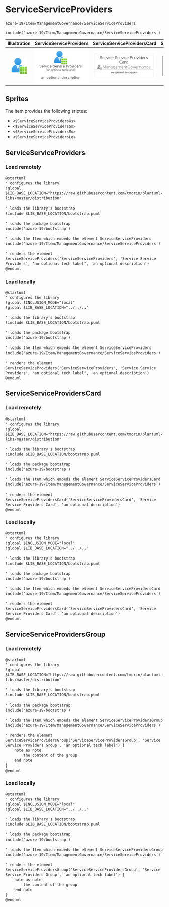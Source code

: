 # ServiceServiceProviders


```text
azure-19/Item/ManagementGovernance/ServiceServiceProviders
```

```text
include('azure-19/Item/ManagementGovernance/ServiceServiceProviders')
```



| Illustration | ServiceServiceProviders | ServiceServiceProvidersCard | ServiceServiceProvidersGroup |
| :---: | :---: | :---: | :---: |
| ![illustration for Illustration](../../../azure-19/Item/ManagementGovernance/ServiceServiceProviders.png) | ![illustration for ServiceServiceProviders](../../../azure-19/Item/ManagementGovernance/ServiceServiceProviders.Local.png) | ![illustration for ServiceServiceProvidersCard](../../../azure-19/Item/ManagementGovernance/ServiceServiceProvidersCard.Local.png) | ![illustration for ServiceServiceProvidersGroup](../../../azure-19/Item/ManagementGovernance/ServiceServiceProvidersGroup.Local.png) |



## Sprites
The item provides the following sriptes:

- `<$ServiceServiceProvidersXs>`
- `<$ServiceServiceProvidersSm>`
- `<$ServiceServiceProvidersMd>`
- `<$ServiceServiceProvidersLg>`





## ServiceServiceProviders

### Load remotely
```plantuml
@startuml
' configures the library
!global $LIB_BASE_LOCATION="https://raw.githubusercontent.com/tmorin/plantuml-libs/master/distribution"

' loads the library's bootstrap
!include $LIB_BASE_LOCATION/bootstrap.puml

' loads the package bootstrap
include('azure-19/bootstrap')

' loads the Item which embeds the element ServiceServiceProviders
include('azure-19/Item/ManagementGovernance/ServiceServiceProviders')

' renders the element
ServiceServiceProviders('ServiceServiceProviders', 'Service Service Providers', 'an optional tech label', 'an optional description')
@enduml
```

### Load locally
```plantuml
@startuml
' configures the library
!global $INCLUSION_MODE="local"
!global $LIB_BASE_LOCATION="../../.."

' loads the library's bootstrap
!include $LIB_BASE_LOCATION/bootstrap.puml

' loads the package bootstrap
include('azure-19/bootstrap')

' loads the Item which embeds the element ServiceServiceProviders
include('azure-19/Item/ManagementGovernance/ServiceServiceProviders')

' renders the element
ServiceServiceProviders('ServiceServiceProviders', 'Service Service Providers', 'an optional tech label', 'an optional description')
@enduml
```

## ServiceServiceProvidersCard

### Load remotely
```plantuml
@startuml
' configures the library
!global $LIB_BASE_LOCATION="https://raw.githubusercontent.com/tmorin/plantuml-libs/master/distribution"

' loads the library's bootstrap
!include $LIB_BASE_LOCATION/bootstrap.puml

' loads the package bootstrap
include('azure-19/bootstrap')

' loads the Item which embeds the element ServiceServiceProvidersCard
include('azure-19/Item/ManagementGovernance/ServiceServiceProviders')

' renders the element
ServiceServiceProvidersCard('ServiceServiceProvidersCard', 'Service Service Providers Card', 'an optional description')
@enduml
```

### Load locally
```plantuml
@startuml
' configures the library
!global $INCLUSION_MODE="local"
!global $LIB_BASE_LOCATION="../../.."

' loads the library's bootstrap
!include $LIB_BASE_LOCATION/bootstrap.puml

' loads the package bootstrap
include('azure-19/bootstrap')

' loads the Item which embeds the element ServiceServiceProvidersCard
include('azure-19/Item/ManagementGovernance/ServiceServiceProviders')

' renders the element
ServiceServiceProvidersCard('ServiceServiceProvidersCard', 'Service Service Providers Card', 'an optional description')
@enduml
```

## ServiceServiceProvidersGroup

### Load remotely
```plantuml
@startuml
' configures the library
!global $LIB_BASE_LOCATION="https://raw.githubusercontent.com/tmorin/plantuml-libs/master/distribution"

' loads the library's bootstrap
!include $LIB_BASE_LOCATION/bootstrap.puml

' loads the package bootstrap
include('azure-19/bootstrap')

' loads the Item which embeds the element ServiceServiceProvidersGroup
include('azure-19/Item/ManagementGovernance/ServiceServiceProviders')

' renders the element
ServiceServiceProvidersGroup('ServiceServiceProvidersGroup', 'Service Service Providers Group', 'an optional tech label') {
    note as note
        the content of the group
    end note
}
@enduml
```

### Load locally
```plantuml
@startuml
' configures the library
!global $INCLUSION_MODE="local"
!global $LIB_BASE_LOCATION="../../.."

' loads the library's bootstrap
!include $LIB_BASE_LOCATION/bootstrap.puml

' loads the package bootstrap
include('azure-19/bootstrap')

' loads the Item which embeds the element ServiceServiceProvidersGroup
include('azure-19/Item/ManagementGovernance/ServiceServiceProviders')

' renders the element
ServiceServiceProvidersGroup('ServiceServiceProvidersGroup', 'Service Service Providers Group', 'an optional tech label') {
    note as note
        the content of the group
    end note
}
@enduml
```

